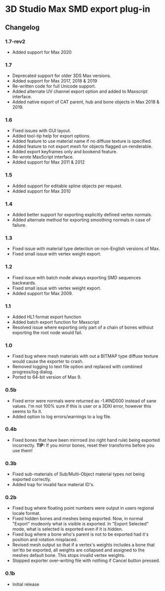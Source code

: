# 3D Studio Max SMD export plug-in

## Changelog

### 1.7-rev2
* Added support for Max 2020

### 1.7
* Deprecated support for older 3DS Max versions.
* Added support for Max 2017, 2018 & 2019
* Re-written code for full Unicode support.
* Added alternate UV channel export option and added to Maxscript interface.
* Added native export of CAT parent, hub and bone objects in Max 2018 & 2019.

### 1.6
* Fixed issues with GUI layout.
* Added tool-tip help for export options.
* Added feature to use material name if no diffuse texture is specified.
* Added feature to not export mesh for objects flagged un-renderable.                     
* Added export keyframes only and bookend feature.
* Re-wrote MaxScript interface.        
* Added support for Max 2011 & 2012

### 1.5
* Added support for editable spline objects per request.
* Added support for Max 2010

### 1.4
* Added better support for exporting explicitly defined vertex normals.
* Added alternate method for exporting smoothing normals in case of failure.

### 1.3
* Fixed issue with material type detection on non-English versions of Max.
* Fixed small issue with vertex weight export.

### 1.2
* Fixed issue with batch mode always exporting SMD sequences backwards.
* Fixed small issue with vertex weight export.
* Added support for Max 2009.

### 1.1
* Added HL1 format export function
* Added batch export function for Maxscript
* Resolved issue where exporting only part of a chain of bones without exporting the root node would fail.

### 1.0
* Fixed bug where mesh materials with out a BITMAP type diffuse texture would cause the exporter to crash.
* Removed logging to text file option and replaced with combined progress/log dialog.
* Ported to 64-bit version of Max 9.

### 0.5b
* Fixed error were normals were returned as -1.#IND000 instead of sane values. I'm not 100% sure if this is user or a 3DXI error, however this seems to fix it.
* Added option to log errors/warnings to a log file.

### 0.4b
* Fixed bones that have been mirrroed (no right hand rule) being exported incorrectly. **TIP:** If you mirror bones, reset their transforms before you use them!

### 0.3b
* Fixed sub-materials of Sub/Multi-Object material types not being exported correctly.
* Added trap for invalid face material ID's.

### 0.2b
* Fixed bug where floating point numbers were output in users regional locale format.
* Fixed hidden bones and meshes being exported. Now, in normal "Export" modeonly what is visible is exported. In "Export Selected" mode, what is selected is exported even if it is hidden.
* Fixed bug where a bone who's parent is not to be exported had it's position and rotation misplaced.
* Revised mesh output so that if a vertex's weights includes a bone that isn'tto be exported, all weights are collapsed and assigned to the meshes default bone. This stops invalid vertex weights.
* Stopped exporter over-writing file with nothing if Cancel button pressed.

### 0.1b
* Initial release 
